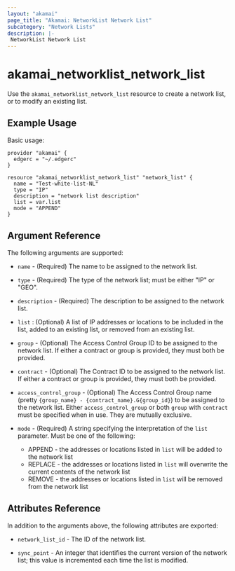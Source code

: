 ```yaml
---
layout: "akamai"
page_title: "Akamai: NetworkList Network List"
subcategory: "Network Lists"
description: |-
 NetworkList Network List
---
```


# akamai_networklist_network_list

Use the `akamai_networklist_network_list` resource to create a network list, or to modify an existing list.

## Example Usage

Basic usage:

```hcl
provider "akamai" {
  edgerc = "~/.edgerc"
}

resource "akamai_networklist_network_list" "network_list" {
  name = "Test-white-list-NL"
  type = "IP"
  description = "network list description"
  list = var.list
  mode = "APPEND"
}
```

## Argument Reference

The following arguments are supported:

* `name` - (Required) The name to be assigned to the network list.

* `type` - (Required) The type of the network list; must be either "IP" or "GEO".

* `description` - (Required) The description to be assigned to the network list.

* `list` : (Optional) A list of IP addresses or locations to be included in the list, added to an existing list, or
  removed from an existing list.

* `group` - (Optional) The Access Control Group ID to be assigned to the network list. If either a contract or group is provided, they must both be provided.

* `contract` - (Optional) The Contract ID to be assigned to the network list. If either a contract or group is provided, they must both be provided.

* `access_control_group` - (Optional) The Access Control Group name (pretty `{group_name} - {contract_name}.G{group_id}`) to be assigned to the network list. Either `access_control_group` or both `group` with `contract` must be specified when in use. They are mutually exclusive.

* `mode` - (Required) A string specifying the interpretation of the `list` parameter. Must be one of the following:

  * APPEND - the addresses or locations listed in `list` will be added to the network list
  * REPLACE - the addresses or locations listed in `list` will overwrite the current contents of the network list
  * REMOVE - the addresses or locations listed in `list` will be removed from the network list

## Attributes Reference

In addition to the arguments above, the following attributes are exported:

* `network_list_id` - The ID of the network list.

* `sync_point` - An integer that identifies the current version of the network list; this value is incremented each time
  the list is modified. 


